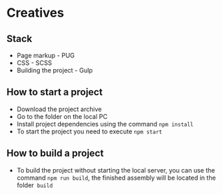 # Creatives

## Stack
- Page markup - PUG
- CSS - SCSS
- Building the project - Gulp

## How to start a project
- Download the project archive
- Go to the folder on the local PC
- Install project dependencies using the command `npm install`
- To start the project you need to execute `npm start`


## How to build a project
- To build the project without starting the local server, you can use the command `npm run build`, the finished assembly will be located in the folder` build`
